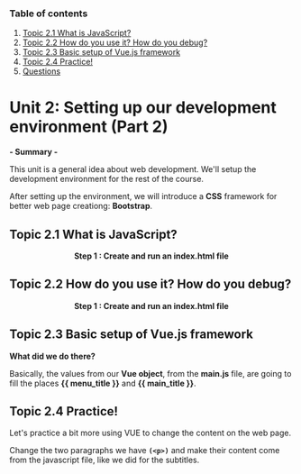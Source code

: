 
### Table of contents
1. [Topic 2.1  What is JavaScript? ](#paragraph1)
2. [Topic 2.2  How do you use it? How do you debug?](#paragraph2)
3. [Topic 2.3  Basic setup of Vue.js framework ](#paragraph3)
4. [Topic 2.4  Practice!](#paragraph4)
5. [Questions](#paragraph)


# Unit 2:   Setting up our development environment (Part 2)

**- Summary -**
 
This unit is a general idea about web development.
We'll setup the development environment for the rest of the course. 

After setting up the environment, we will introduce a **CSS** framework for better web page creationg: **Bootstrap**.
 
## Topic 2.1   What is JavaScript?  <a name="paragraph1"></a>

<p align="center"><b>
Step 1 : Create and run an index.html file
</b></p>





## Topic 2.2 How do you use it? How do you debug?  <a name="paragraph2"></a>

<p align="center"><b>
Step 1 : Create and run an index.html file
</b></p>



## Topic 2.3 Basic setup of Vue.js framework  <a name="paragraph3"></a>




**What did we do there?**

Basically, the values from our **Vue object**, from the **main.js** file, are going to fill the places **{{ menu_title }}** and **{{ main_title }}**. 



## Topic 2.4 Practice! <a name="paragraph4"></a>

Let's practice a bit more using VUE to change the content on the web page.


Change the two paragraphs we have **`(<p>)`** and make their content come from the javascript file, like we did for the subtitles.






